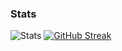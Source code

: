 ### Stats
![Stats](https://github-readme-stats.vercel.app/api?username=zvekov&show_icons=true&theme=tokyonight&count_private=true&hide_border=true&hide_rank=true)
[![GitHub Streak](https://github-readme-streak-stats.herokuapp.com?user=zvekov&theme=tokyonight&hide_border=true&date_format=j%20M%5B%20Y%5D)](https://git.io/streak-stats)
